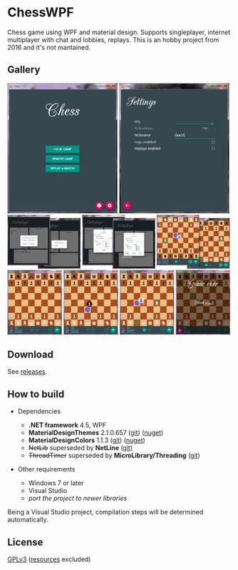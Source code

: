 # ChessWPF

Chess game using WPF and material design. Supports singleplayer, internet multiplayer with chat and lobbies, replays. This is an hobby project from 2016 and it's not mantained.

## Gallery

<img src="/.repo/menu.png" alt="Menu" width="49%"> <img src="/.repo/settings.png" alt="Settings" width="49%"><br>
<img src="/.repo/multi1.png" alt="Multiplayer request" width="32.5%"> <img src="/.repo/multi2.png" alt="Multiplayer game settings" width="32.5%"> <img src="/.repo/multi3.png" alt="Multiplayer match" width="32.5%"><br>
<img src="/.repo/single1.png" alt="Singleplayer" width="24.2%"> <img src="/.repo/single2.png" alt="Singleplayer" width="24.2%"> <img src="/.repo/single3.png" alt="Singleplayer" width="24.2%"> <img src="/.repo/singlewin.png" alt="Singleplayer win" width="24.2%">

## Download

See [releases](https://github.com/Microeinstein/ChessWPF/releases).

## How to build

- Dependencies
    - **.NET framework** 4.5, WPF
    - **MaterialDesignThemes** 2.1.0.657 ([git](https://github.com/MaterialDesignInXAML/MaterialDesignInXamlToolkit)) ([nuget](https://www.nuget.org/packages/MaterialDesignThemes/2.1.0.657))
    - **MaterialDesignColors** 1.1.3 ([git](https://github.com/MaterialDesignInXAML/MaterialDesignInXamlToolkit)) ([nuget](https://www.nuget.org/packages/MaterialDesignColors/1.1.3))
    - ~~NetLib~~ superseded by **NetLine** ([git](https://github.com/Microeinstein/NetLine))
    - ~~ThreadTimer~~ superseded by **MicroLibrary/Threading** ([git](https://github.com/Microeinstein/MicroLibrary))

- Other requirements
    - Windows 7 or later
    - Visual Studio
    - _port the project to newer libraries_

Being a Visual Studio project, compilation steps will be determined automatically.

## License

[GPLv3](COPYING) ([resources](/Resources) excluded)
